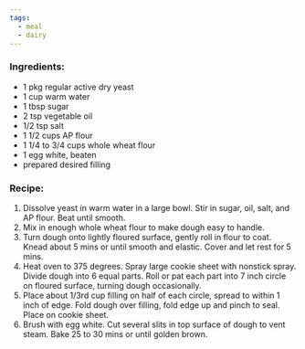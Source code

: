 ```yaml
---
tags:
  - meal
  - dairy
---
```

### Ingredients:
- 1 pkg regular active dry yeast
- 1 cup warm water
- 1 tbsp sugar
- 2 tsp vegetable oil
- 1/2 tsp salt
- 1 1/2 cups AP flour
- 1 1/4 to 3/4 cups whole wheat flour
- 1 egg white, beaten
- prepared desired filling

### Recipe:
1. Dissolve yeast in warm water in a large bowl. Stir in sugar, oil, salt, and AP flour. Beat until smooth. 
2. Mix in enough whole wheat flour to make dough easy to handle. 
3. Turn dough onto lightly floured surface, gently roll in flour to coat. Knead about 5 mins or until smooth and elastic. Cover and let rest for 5 mins.
4. Heat oven to 375 degrees. Spray large cookie sheet with nonstick spray. Divide dough into 6 equal parts. Roll or pat each part into 7 inch circle on floured surface, turning dough occasionally. 
5. Place about 1/3rd cup filling on half of each circle, spread to within 1 inch of edge. Fold dough over filling, fold edge up and pinch to seal. Place on cookie sheet.
6. Brush with egg white. Cut several slits in top surface of dough to vent steam. Bake 25 to 30 mins or until golden brown. 